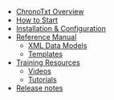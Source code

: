 <!-- docs/_sidebar.md -->

<!--
<p style="text-align: center;"><b>ChronoLite
<span class="beta_chip">BETA</span></b>
</p>
-->

* [ChronoTxt Overview](/)
* [How to Start](./howtostart/index)
* [Installation & Configuration](./installation/index)
* [Reference Manual](/)
  * [XML Data Models](./reference/xml_data_models)
  * [Templates](./reference/xml_data_models)
* [Training Resources](/)
  * [Videos](/)
  * [Tutorials](/)
* [Release notes](./release-notes/index)



